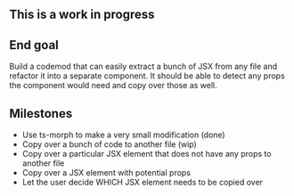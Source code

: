 ## This is a work in progress

## End goal

Build a codemod that can easily extract a bunch of JSX from any file and refactor it into a separate component. It should be able to detect any props the component would need and copy over those as well.

## Milestones

- Use ts-morph to make a very small modification (done)
- Copy over a bunch of code to another file (wip)
- Copy over a particular JSX element that does not have any props to another file
- Copy over a JSX element with potential props
- Let the user decide WHICH JSX element needs to be copied over
